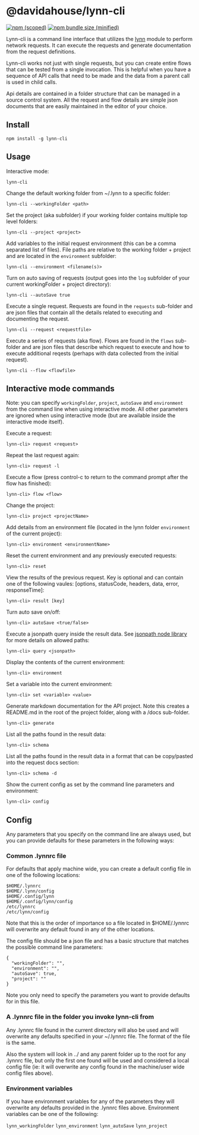 # @davidahouse/lynn-cli

[![npm (scoped)](https://img.shields.io/npm/v/lynn-cli.svg)](https://www.npmjs.com/package/lynn-cli)
[![npm bundle size (minified)](https://img.shields.io/bundlephobia/min/lynn-cli.svg)](https://www.npmjs.com/package/lynn-cli)

Lynn-cli is a command line interface that utilizes the [lynn](https://github.com/davidahouse/lynn) module to perform network requests. It can execute the requests and generate documentation from the request definitions.

Lynn-cli works not just with single requests, but you can create entire flows that can be tested from a single invocation. This is helpful when you have a sequence of API calls that need to be made and the data from a parent call is used in child calls.

Api details are contained in a folder structure that can be managed in a source control system. All the request and flow details are simple json documents that are easily maintained in the editor of your choice.

## Install

```
npm install -g lynn-cli
```

## Usage

Interactive mode:

```
lynn-cli
```

Change the default working folder from ~/.lynn to a specific folder:

```
lynn-cli --workingFolder <path>
```

Set the project (aka subfolder) if your working folder contains multiple top level folders:

```
lynn-cli --project <project>
```

Add variables to the initial request environment (this can be a comma separated list of files). File paths are relative to the working folder + project and are located in the `environment` subfolder:

```
lynn-cli --environment <filename(s)>
```

Turn on auto saving of requests (output goes into the `log` subfolder of your current workingFolder + project directory):

```
lynn-cli --autoSave true
```

Execute a single request. Requests are found in the `requests` sub-folder and are json files that contain all the details related to executing and documenting the request.

```
lynn-cli --request <requestfile>
```

Execute a series of requests (aka flow). Flows are found in the `flows` sub-folder and are json files that describe which request to execute and how to execute additional reqests (perhaps with data collected from the initial request).

```
lynn-cli --flow <flowfile>
```

## Interactive mode commands

Note: you can specify `workingFolder`, `project`, `autoSave` and `environment` from the command line when using interactive mode. All other parameters are ignored when using interactive mode (but are available inside the interactive mode itself).

Execute a request:

```
lynn-cli> request <request>
```

Repeat the last request again:

```
lynn-cli> request -l
```

Execute a flow (press control-c to return to the command prompt after the flow has finished):

```
lynn-cli> flow <flow>
```

Change the project:

```
lynn-cli> project <projectName>
```

Add details from an environment file (located in the lynn folder `environment` of the current project):

```
lynn-cli> environment <environmentName>
```

Reset the current environment and any previously executed requests:

```
lynn-cli> reset
```

View the results of the previous request. Key is optional and can contain one of the following vaules: [options, statusCode, headers, data, error, responseTime]:

```
lynn-cli> result [key]
```

Turn auto save on/off:

```
lynn-cli> autoSave <true/false>
```

Execute a jsonpath query inside the result data. See [jsonpath node library](https://github.com/dchester/jsonpath) for more details on allowed paths:

```
lynn-cli> query <jsonpath>
```

Display the contents of the current environment:

```
lynn-cli> environment
```

Set a variable into the current environment:

```
lynn-cli> set <variable> <value>
```

Generate markdown documentation for the API project. Note this creates a README.md in the root of the project folder, along with a /docs sub-folder.

```
lynn-cli> generate
```

List all the paths found in the result data:

```
lynn-cli> schema
```

List all the paths found in the result data in a format that can be copy/pasted into the request docs section:

```
lynn-cli> schema -d
```

Show the current config as set by the command line parameters and environment:

```
lynn-cli> config
```

## Config

Any parameters that you specify on the command line are always used, but you can provide defaults for these parameters in the following ways:

### Common .lynnrc file 

For defaults that apply machine wide, you can create a default config file in one of the following locations:

```
$HOME/.lynnrc
$HOME/.lynn/config
$HOME/.config/lynn
$HOME/.config/lynn/config
/etc/lynnrc
/etc/lynn/config
```

Note that this is the order of importance so a file located in $HOME/.lynnrc will overwrite any default found in any of the other locations.

The config file should be a json file and has a basic structure that matches the possible command line parameters:

```
{
  "workingFolder": "",
  "environment": "",
  "autoSave": true,
  "project": ""
}
```

Note you only need to specify the parameters you want to provide defaults for in this file.

### A .lynnrc file in the folder you invoke lynn-cli from

Any .lynnrc file found in the current directory will also be used and will overwrite any defaults specified in your ~/.lynnrc file. The format of the file is the same.

Also the system will look in ../ and any parent folder up to the root for any .lynnrc file, but only the first one found will be used and considered a local config file (ie: it will overwrite any config found in the machine/user wide config files above).

### Environment variables

If you have environment variables for any of the parameters they will overwrite any defaults provided in the .lynnrc files above. Environment variables can be one of the following:

`lynn_workingFolder`
`lynn_environment`
`lynn_autoSave`
`lynn_project`


